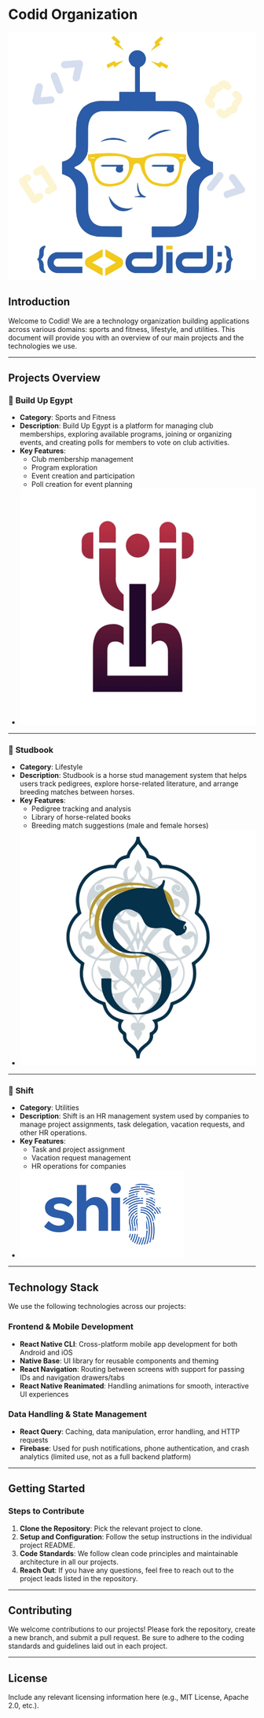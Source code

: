 # Codid Organization

![Codid Logo](/logo.jpg)

## Introduction
Welcome to Codid! We are a technology organization building applications across various domains: sports and fitness, lifestyle, and utilities. This document will provide you with an overview of our main projects and the technologies we use.

---

## Projects Overview

### 🚀 **Build Up Egypt**
   - **Category**: Sports and Fitness
   - **Description**: Build Up Egypt is a platform for managing club memberships, exploring available programs, joining or organizing events, and creating polls for members to vote on club activities.
   - **Key Features**:
     - Club membership management
     - Program exploration
     - Event creation and participation
     - Poll creation for event planning
   - ![Build Up Egypt Logo](/Buildup.jpg)

---

### 🐴 **Studbook**
   - **Category**: Lifestyle
   - **Description**: Studbook is a horse stud management system that helps users track pedigrees, explore horse-related literature, and arrange breeding matches between horses.
   - **Key Features**:
     - Pedigree tracking and analysis
     - Library of horse-related books
     - Breeding match suggestions (male and female horses)
   - ![Studbook Logo](Studbook.jpg)

---

### 💼 **Shift**
   - **Category**: Utilities
   - **Description**: Shift is an HR management system used by companies to manage project assignments, task delegation, vacation requests, and other HR operations.
   - **Key Features**:
     - Task and project assignment
     - Vacation request management
     - HR operations for companies
   - ![Shift Logo](Shift.jpg)

---

## Technology Stack

We use the following technologies across our projects:

### Frontend & Mobile Development
- **React Native CLI**: Cross-platform mobile app development for both Android and iOS
- **Native Base**: UI library for reusable components and theming
- **React Navigation**: Routing between screens with support for passing IDs and navigation drawers/tabs
- **React Native Reanimated**: Handling animations for smooth, interactive UI experiences

### Data Handling & State Management
- **React Query**: Caching, data manipulation, error handling, and HTTP requests
- **Firebase**: Used for push notifications, phone authentication, and crash analytics (limited use, not as a full backend platform)

---

## Getting Started

### Steps to Contribute
1. **Clone the Repository**: Pick the relevant project to clone.
2. **Setup and Configuration**: Follow the setup instructions in the individual project README.
3. **Code Standards**: We follow clean code principles and maintainable architecture in all our projects.
4. **Reach Out**: If you have any questions, feel free to reach out to the project leads listed in the repository.

---

## Contributing

We welcome contributions to our projects! Please fork the repository, create a new branch, and submit a pull request. Be sure to adhere to the coding standards and guidelines laid out in each project.

---

## License
Include any relevant licensing information here (e.g., MIT License, Apache 2.0, etc.).

